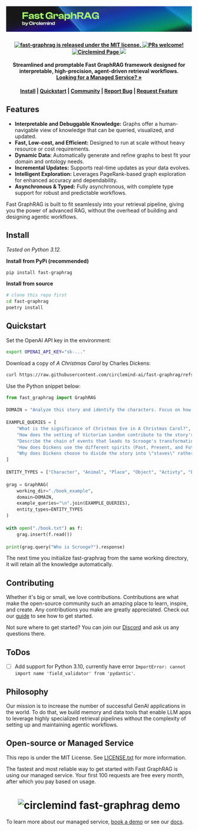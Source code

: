 <h1 align="center">
  <img width="800" src="banner.png" alt="circlemind fast-graphrag">
</h1>
<h4 align="center">
  <a href="https://github.com/circlemind-ai/fast-graphrag/blob/main/LICENSE">
    <img src="https://img.shields.io/badge/license-MIT-blue.svg" alt="fast-graphrag is released under the MIT license." />
  </a>
  <a href="https://github.com/circlemind-ai/fast-graphrag/blob/main/CONTRIBUTING.md">
    <img src="https://img.shields.io/badge/PRs-Welcome-brightgreen" alt="PRs welcome!" />
  </a>
  <a href="https://circlemind.co">
    <img src="https://img.shields.io/badge/Project-Page-Green" alt="Circlemind Page" />
  </a>
  <img src="https://img.shields.io/badge/python->=3.10.1-blue">
</h4>
<p align="center">
  <p align="center"><b>Streamlined and promptable Fast GraphRAG framework designed for interpretable, high-precision, agent-driven retrieval workflows. <br> <a href="https://circlemind.co/"> Looking for a Managed Service? » </a> </b> </p>
</p>

<h4 align="center">
  <a href="#install">Install</a> |
  <a href="#quickstart">Quickstart</a> |
  <a href="https://discord.gg/McpuSEkR">Community</a> |
  <a href="https://github.com/circlemind-ai/fast-graphrag/issues/new?assignees=&labels=&projects=&template=%F0%9F%90%9E-bug-report.md&title=">Report Bug</a> |
  <a href="https://github.com/circlemind-ai/fast-graphrag/issues/new?assignees=&labels=&projects=&template=%F0%9F%92%A1-feature-request.md&title=">Request Feature</a>
</h4>

## Features

- **Interpretable and Debuggable Knowledge:** Graphs offer a human-navigable view of knowledge that can be queried, visualized, and updated.
- **Fast, Low-cost, and Efficient:** Designed to run at scale without heavy resource or cost requirements.
- **Dynamic Data:** Automatically generate and refine graphs to best fit your domain and ontology needs.
- **Incremental Updates:** Supports real-time updates as your data evolves.
- **Intelligent Exploration:** Leverages PageRank-based graph exploration for enhanced accuracy and dependability.
- **Asynchronous & Typed:** Fully asynchronous, with complete type support for robust and predictable workflows.

Fast GraphRAG is built to fit seamlessly into your retrieval pipeline, giving you the power of advanced RAG, without the overhead of building and designing agentic workflows.

## Install

_Tested on Python 3.12._

**Install from PyPi (recommended)**

```bash
pip install fast-graphrag
```

**Install from source**

```bash
# clone this repo first
cd fast-graphrag
poetry install
```

## Quickstart

Set the OpenAI API key in the environment:

```bash
export OPENAI_API_KEY="sk-..."
```

Download a copy of *A Christmas Carol* by Charles Dickens:

```bash
curl https://raw.githubusercontent.com/circlemind-ai/fast-graphrag/refs/heads/main/mock_data.txt > ./book.txt
```

Use the Python snippet below:

```python
from fast_graphrag import GraphRAG

DOMAIN = "Analyze this story and identify the characters. Focus on how they interact with each other, the locations they explore, and their relationships."

EXAMPLE_QUERIES = [
    "What is the significance of Christmas Eve in A Christmas Carol?",
    "How does the setting of Victorian London contribute to the story's themes?",
    "Describe the chain of events that leads to Scrooge's transformation.",
    "How does Dickens use the different spirits (Past, Present, and Future) to guide Scrooge?",
    "Why does Dickens choose to divide the story into \"staves\" rather than chapters?"
]

ENTITY_TYPES = ["Character", "Animal", "Place", "Object", "Activty", "Event"]

grag = GraphRAG(
    working_dir="./book_example",
    domain=DOMAIN,
    example_queries="\n".join(EXAMPLE_QUERIES),
    entity_types=ENTITY_TYPES
)

with open("./book.txt") as f:
    grag.insert(f.read())

print(grag.query("Who is Scrooge?").response)
```

The next time you initialize fast-graphrag from the same working directory, it will retain all the knowledge automatically.

## Contributing

Whether it's big or small, we love contributions. Contributions are what make the open-source community such an amazing place to learn, inspire, and create. Any contributions you make are greatly appreciated. Check out our [guide](https://github.com/circlemind-ai/fast-graphrag/blob/main/CONTRIBUTING.md) to see how to get started.

Not sure where to get started? You can join our [Discord](https://discord.gg/McpuSEkR) and ask us any questions there.

## ToDos

- [ ] Add support for Python 3.10, currently have error `ImportError: cannot import name 'field_validator' from 'pydantic'`.

## Philosophy

Our mission is to increase the number of successful GenAI applications in the world. To do that, we build memory and data tools that enable LLM apps to leverage highly specialized retrieval pipelines without the complexity of setting up and maintaining agentic workflows.

## Open-source or Managed Service

This repo is under the MIT License. See [LICENSE.txt](https://github.com/circlemind-ai/fast-graphrag/blob/main/LICENSE) for more information.

The fastest and most reliable way to get started with Fast GraphRAG is using our managed service. Your first 100 requests are free every month, after which you pay based on usage.

<h1 align="center">
  <img width="800" src="demo.gif" alt="circlemind fast-graphrag demo">
</h1>

To learn more about our managed service, [book a demo](https://circlemind.co/demo) or see our [docs](https://docs.circlemind.co/quickstart).
